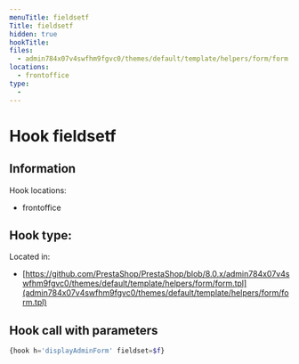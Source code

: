 ```yaml
---
menuTitle: fieldsetf
Title: fieldsetf
hidden: true
hookTitle: 
files:
  - admin784x07v4swfhm9fgvc0/themes/default/template/helpers/form/form.tpl
locations:
  - frontoffice
type:
  - 
---
```


# Hook fieldsetf

## Information

Hook locations: 
  - frontoffice

Hook type: 
  - 

Located in: 
  - [https://github.com/PrestaShop/PrestaShop/blob/8.0.x/admin784x07v4swfhm9fgvc0/themes/default/template/helpers/form/form.tpl](admin784x07v4swfhm9fgvc0/themes/default/template/helpers/form/form.tpl)

## Hook call with parameters

```php
{hook h='displayAdminForm' fieldset=$f}
```